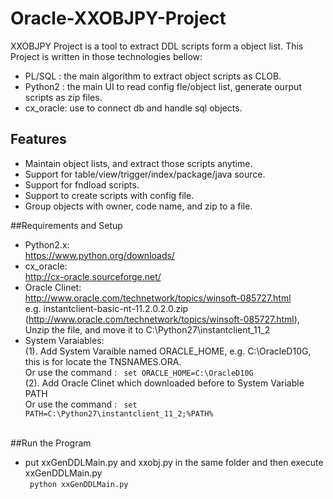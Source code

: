 # Oracle-XXOBJPY-Project
XXOBJPY Project is a tool to extract DDL scripts form a object list.
This Project is written in those technologies bellow:
* PL/SQL   : the main algorithm to extract object scripts as CLOB.
* Python2  : the main UI to read config fle/object list, generate ourput scripts as zip files.
* cx_oracle: use to connect db and handle sql objects.

## Features

* Maintain object lists, and extract those scripts anytime.
* Support for table/view/trigger/index/package/java source.
* Support for fndload scripts.
* Support to create scripts with config file.
* Group objects with owner, code name, and zip to a file.


##Requirements and Setup
* Python2.x: </br> 
  https://www.python.org/downloads/ 
* cx_oracle: </br>
  http://cx-oracle.sourceforge.net/
* Oracle Clinet: </br>
  http://www.oracle.com/technetwork/topics/winsoft-085727.html  </br>
  e.g.  instantclient-basic-nt-11.2.0.2.0.zip (http://www.oracle.com/technetwork/topics/winsoft-085727.html),
  Unzip the file, and move it to C:\Python27\instantclient_11_2
* System Varaiables: </br>
  (1). Add System Varaible named ORACLE_HOME, e.g. C:\OracleD10G, this is for locate the TNSNAMES.ORA. </br>
      Or use the command : <code> set ORACLE_HOME=C:\OracleD10G </code></br>
  (2). Add Oracle Clinet which downloaded before to System Variable PATH </br>
      Or use the command : <code> set PATH=C:\Python27\instantclient_11_2;%PATH% </code> </br>
  
##Run the Program
* put xxGenDDLMain.py and xxobj.py in the same folder and then execute xxGenDDLMain.py </br>
  <code> python xxGenDDLMain.py </code>

